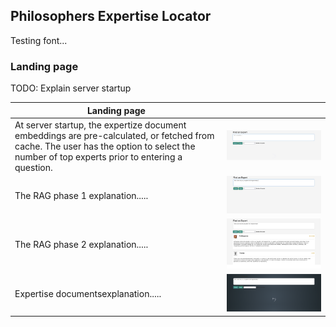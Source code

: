 ## Philosophers Expertise Locator
Testing font...

### Landing page

TODO: Explain server startup

| Landing page  |  |
| ------------- | ------------- |
At server startup, the expertize document embeddings are pre-calculated, or fetched from cache. The user has the option to select the number of top experts prior to entering a question. | ![Screenshot of home page](./img/init.png)
The RAG phase 1 explanation..... | ![Screenshot of home page](./img/question.png)
The RAG phase 2 explanation..... | ![Screenshot of home page](./img/results.png)
Expertise documentsexplanation..... | ![Screenshot of home page](./img/retrieval.png)





